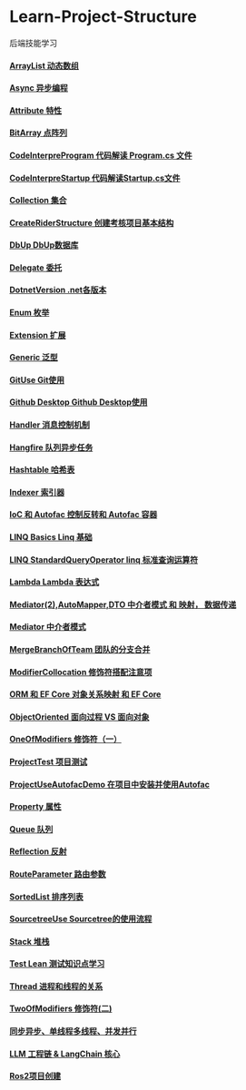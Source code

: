 # Learn-Project-Structure

后端技能学习

#### [ArrayList  动态数组](https://github.com/1sanqian/Learn-Project-Structure/blob/main/main/ArrayList.md)

#### [Async  异步编程](https://github.com/1sanqian/Learn-Project-Structure/blob/main/main/Async.md)

#### [Attribute  特性](https://github.com/1sanqian/Learn-Project-Structure/blob/main/main/Attribute.md)

#### [BitArray  点阵列](https://github.com/1sanqian/Learn-Project-Structure/blob/main/main/BitArray.md)

#### [CodeInterpreProgram  代码解读 Program.cs 文件](https://github.com/1sanqian/Learn-Project-Structure/blob/main/main/CodeInterpreProgram.md)

#### [CodeInterpreStartup  代码解读Startup.cs文件](https://github.com/1sanqian/Learn-Project-Structure/blob/main/main/CodeInterpreStartup.md)

#### [Collection  集合](https://github.com/1sanqian/Learn-Project-Structure/blob/main/main/Collection.md)

#### [CreateRiderStructure  创建考核项目基本结构](https://github.com/1sanqian/Learn-Project-Structure/blob/main/main/CreateRiderStructure.md)

#### [DbUp  DbUp数据库](https://github.com/1sanqian/Learn-Project-Structure/blob/main/main/DbUp.md)

#### [Delegate  委托](https://github.com/1sanqian/Learn-Project-Structure/blob/main/main/Delegate.md)

#### [DotnetVersion  .net各版本](https://github.com/1sanqian/Learn-Project-Structure/blob/main/main/DotnetVersion.md)

#### [Enum  枚举](https://github.com/1sanqian/Learn-Project-Structure/blob/main/main/Enum.md)
  
#### [Extension  扩展](https://github.com/1sanqian/Learn-Project-Structure/blob/main/main/Extension.md)

#### [Generic  泛型](https://github.com/1sanqian/Learn-Project-Structure/blob/main/main/Generic.md)

#### [GitUse  Git使用](https://github.com/1sanqian/Learn-Project-Structure/blob/main/main/GitUse.md)

#### [Github Desktop  Github Desktop使用](https://github.com/1sanqian/Learn-Project-Structure/blob/main/main/GithubDesktopUse.md)

#### [Handler  消息控制机制](https://github.com/1sanqian/Learn-Project-Structure/blob/main/main/Handler.md)

#### [Hangfire  队列异步任务](https://github.com/1sanqian/Learn-Project-Structure/blob/main/main/Hangfire%EF%BC%88%E4%B8%80%EF%BC%89.md)

#### [Hashtable  哈希表](https://github.com/1sanqian/Learn-Project-Structure/blob/main/main/Hashtable.md)

#### [Indexer  索引器](https://github.com/1sanqian/Learn-Project-Structure/blob/main/main/Indexer.md)

#### [IoC 和 Autofac  控制反转和 Autofac 容器](https://github.com/1sanqian/Learn-Project-Structure/blob/main/main/IoC%E5%92%8CAutofac.md)

#### [LINQ Basics  Linq 基础](https://github.com/1sanqian/Learn-Project-Structure/blob/main/main/LINQ%20Basics.md)

#### [LINQ StandardQueryOperator  linq 标准查询运算符](https://github.com/1sanqian/Learn-Project-Structure/blob/main/main/LINQ%20StandardQueryOperator.md)

#### [Lambda  Lambda 表达式](https://github.com/1sanqian/Learn-Project-Structure/blob/main/main/Lambda.md)

#### [Mediator(2),AutoMapper,DTO  中介者模式 和 映射， 数据传递](https://github.com/1sanqian/Learn-Project-Structure/blob/main/main/Mediator(2)%2CAutoMapper%2CDTO.md)

#### [Mediator 中介者模式](https://github.com/1sanqian/Learn-Project-Structure/blob/main/main/Mediator.md)

#### [MergeBranchOfTeam  团队的分支合并](https://github.com/1sanqian/Learn-Project-Structure/blob/main/main/MergeBranchOfTeam.md)

#### [ModifierCollocation  修饰符搭配注意项](https://github.com/1sanqian/Learn-Project-Structure/blob/main/main/ModifierCollocation.md)

#### [ORM 和 EF Core  对象关系映射 和 EF Core ](https://github.com/1sanqian/Learn-Project-Structure/blob/main/main/ORM%20%E5%92%8C%20EF%20Core.md)

#### [ObjectOriented  面向过程 VS 面向对象](https://github.com/1sanqian/Learn-Project-Structure/blob/main/main/ObjectOriented.md)

#### [OneOfModifiers  修饰符（一）](https://github.com/1sanqian/Learn-Project-Structure/blob/main/main/OneOfModifiers.md)

#### [ProjectTest  项目测试](https://github.com/1sanqian/Learn-Project-Structure/blob/main/main/ProjectTest.md)

#### [ProjectUseAutofacDemo  在项目中安装并使用Autofac](https://github.com/1sanqian/Learn-Project-Structure/blob/main/main/ProjectUseAutofacDemo.md)

#### [Property  属性](https://github.com/1sanqian/Learn-Project-Structure/blob/main/main/Property.md)

#### [Queue  队列](https://github.com/1sanqian/Learn-Project-Structure/blob/main/main/Queue.md)

#### [Reflection  反射](https://github.com/1sanqian/Learn-Project-Structure/blob/main/main/Reflection.md)

#### [RouteParameter  路由参数](https://github.com/1sanqian/Learn-Project-Structure/blob/main/main/RouteParameter.md)

#### [SortedList   排序列表](https://github.com/1sanqian/Learn-Project-Structure/blob/main/main/SortedList.md)

#### [SourcetreeUse  Sourcetree的使用流程](https://github.com/1sanqian/Learn-Project-Structure/blob/main/main/SourcetreeUse.md)

#### [Stack  堆栈](https://github.com/1sanqian/Learn-Project-Structure/blob/main/main/Stack.md)

#### [Test Lean  测试知识点学习](https://github.com/1sanqian/Learn-Project-Structure/blob/main/main/Test%20Lean.md)

#### [Thread  进程和线程的关系](https://github.com/1sanqian/Learn-Project-Structure/blob/main/main/Thread.md)

#### [TwoOfModifiers  修饰符(二)](https://github.com/1sanqian/Learn-Project-Structure/blob/main/main/TwoOfModifiers.md)

#### [同步异步、单线程多线程、并发并行](https://github.com/1sanqian/Learn-Project-Structure/blob/main/main/Synchronous%20asynchronous,%20single%20threaded%20multi-threaded,%20concurrent%20parallel.md)

#### [LLM 工程链 & LangChain 核心](https://github.com/1sanqian/Learn-Project-Structure/blob/main/main/LLM%26%26LangChain)

#### [Ros2项目创建](https://github.com/1sanqian/Learn-Project-Structure/blob/main/main/CreateRos2Project.md)
